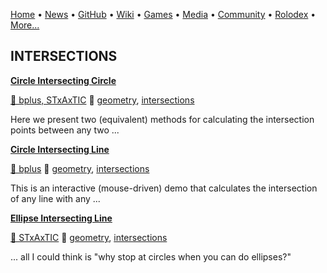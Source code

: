 [Home](https://qb64.com) • [News](news.md) • [GitHub](github.md) • [Wiki](wiki.md) • [Games](games.md) • [Media](media.md) • [Community](community.md) • [Rolodex](rolodex.md) • [More...](more.md)

## INTERSECTIONS

**[Circle Intersecting Circle](circle-intersecting-circle/index)**

[🐝 bplus, STxAxTIC](bplus,-stxaxtic) 🔗 [geometry](geometry), [intersections](intersections)

Here we present two (equivalent) methods for calculating the intersection points between any two ...

**[Circle Intersecting Line](circle-intersecting-line/index)**

[🐝 bplus](bplus) 🔗 [geometry](geometry), [intersections](intersections)

This is an interactive (mouse-driven) demo that calculates the intersection of any line with any ...

**[Ellipse Intersecting Line](ellipse-intersecting-line/index)**

[🐝 STxAxTIC](stxaxtic) 🔗 [geometry](geometry), [intersections](intersections)

... all I could think is "why stop at circles when you can do ellipses?"
